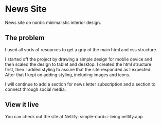 # News Site

News site on nordic minimalistic interior design.

## The problem

I used all sorts of resources to get a grip of the main html and css structure. 

I started off the project by drawing a simple design for mobile device and then scaled the design to tablet and desktop. 
I created the html structure first, then I added styling to assure that the site responded as I expected. 
After that I kept on adding styling, including images and icons. 

I will continue to add a section for news letter subscription and a section to connect through social media. 

## View it live
You can check out the site at Netlify: simple-nordic-living.netlify.app
